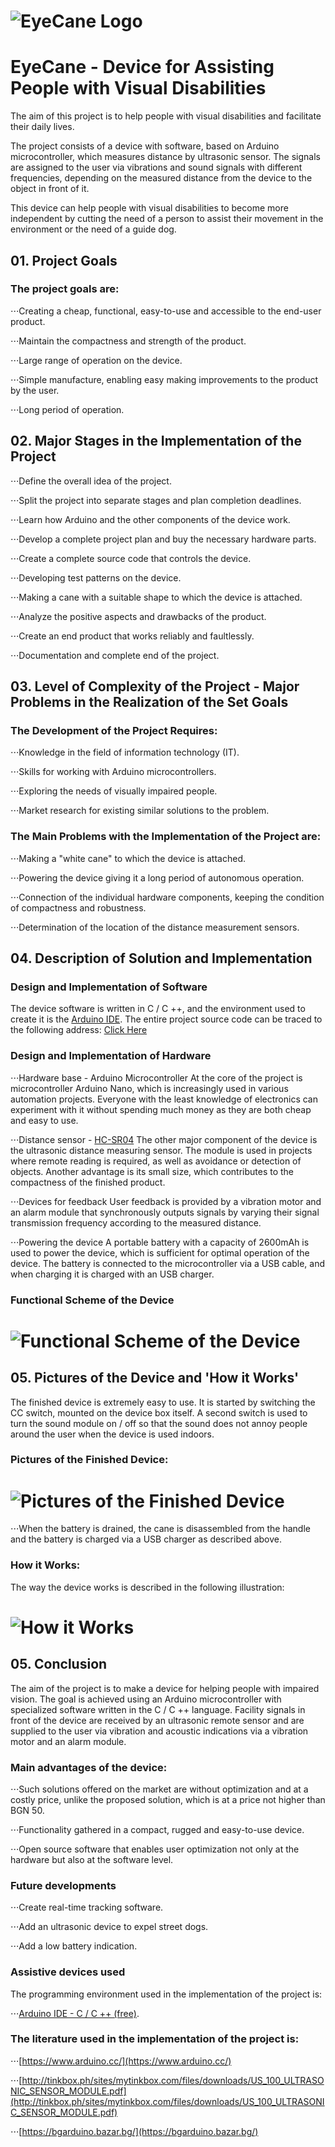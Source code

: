 # ![EyeCane Logo](http://i.imgur.com/oUWxyKO.png) 
# EyeCane - Device for Assisting People with Visual Disabilities

The aim of this project is to help people with visual disabilities and facilitate their daily lives.
 
The project consists of a device with software, based on Arduino microcontroller, which measures distance by ultrasonic sensor. 
The signals are assigned to the user via vibrations and sound signals with different frequencies, depending on the measured distance from the device to the object in front of it.

This device can help people with visual disabilities to become more independent by cutting the need of a person to assist their movement in the environment or the need of a guide dog.	

## 01. Project Goals

### The project goals are:
⋅⋅⋅Creating a cheap, functional, easy-to-use and accessible to the end-user product.

⋅⋅⋅Maintain the compactness and strength of the product.

⋅⋅⋅Large range of operation on the device.

⋅⋅⋅Simple manufacture, enabling easy making improvements to the product by the user.

⋅⋅⋅Long period of operation.

## 02. Major Stages in the Implementation of the Project

⋅⋅⋅Define the overall idea of the project.

⋅⋅⋅Split the project into separate stages and plan completion deadlines.

⋅⋅⋅Learn how Arduino and the other components of the device work.

⋅⋅⋅Develop a complete project plan and buy the necessary hardware parts.

⋅⋅⋅Create a complete source code that controls the device.

⋅⋅⋅Developing test patterns on the device.

⋅⋅⋅Making a cane with a suitable shape to which the device is attached.

⋅⋅⋅Analyze the positive aspects and drawbacks of the product.

⋅⋅⋅Create an end product that works reliably and faultlessly.

⋅⋅⋅Documentation and complete end of the project.

## 03. Level of Complexity of the Project - Major Problems in the Realization of the Set Goals
### The Development of the Project Requires:

⋅⋅⋅Knowledge in the field of information technology (IT).

⋅⋅⋅Skills for working with Arduino microcontrollers.

⋅⋅⋅Exploring the needs of visually impaired people.

⋅⋅⋅Market research for existing similar solutions to the problem.

### The Main Problems with the Implementation of the Project are:

⋅⋅⋅Making a "white cane" to which the device is attached.

⋅⋅⋅Powering the device giving it a long period of autonomous operation.

⋅⋅⋅Connection of the individual hardware components, keeping the condition of compactness and robustness.

⋅⋅⋅Determination of the location of the distance measurement sensors.

## 04. Description of Solution and Implementation
### Design and Implementation of Software
The device software is written in C / C ++, and the environment used to create it is the [Arduino IDE](https://www.arduino.cc/). The entire project source code can be traced to the following address: [Click Here](https://github.com/deyanpeychev00/EyeCane-Device-for-Assisting-People-with-Visual-Disabilities)

### Design and Implementation of Hardware

⋅⋅⋅Hardware base - Arduino Microcontroller
At the core of the project is microcontroller Arduino Nano, which is increasingly used in various automation projects. Everyone with the least knowledge of electronics can experiment with it without spending much money as they are both cheap and easy to use.

⋅⋅⋅Distance sensor - [HC-SR04](https://www.sparkfun.com/products/13959)
The other major component of the device is the ultrasonic distance measuring sensor. The module is used in projects where remote reading is required, as well as avoidance or detection of objects. Another advantage is its small size, which contributes to the compactness of the finished product.

⋅⋅⋅Devices for feedback
User feedback is provided by a vibration motor and an alarm module that synchronously outputs signals by varying their signal transmission frequency according to the measured distance.

⋅⋅⋅Powering the device
A portable battery with a capacity of 2600mAh is used to power the device, which is sufficient for optimal operation of the device. The battery is connected to the microcontroller via a USB cable, and when charging it is charged with an USB charger.

### Functional Scheme of the Device

# ![Functional Scheme of the Device](https://ibb.co/d4PX2a) 

## 05. Pictures of the Device and 'How it Works'
The finished device is extremely easy to use. It is started by switching the CC switch, mounted on the device box itself. A second switch is used to turn the sound module on / off so that the sound does not annoy people around the user when the device is used indoors.

### Pictures of the Finished Device: 

# ![Pictures of the Finished Device](https://imgur.com/a/PgkV0) 

⋅⋅⋅When the battery is drained, the cane is disassembled from the handle and the battery is charged via a USB charger as described above.

### How it Works:
The way the device works is described in the following illustration:

# ![How it Works](https://imgur.com/a/PD1bY)

## 05. Conclusion
The aim of the project is to make a device for helping people with impaired vision.
The goal is achieved using an Arduino microcontroller with specialized software written in the C / C ++ language. Facility signals in front of the device are received by an ultrasonic remote sensor and are supplied to the user via vibration and acoustic indications via a vibration motor and an alarm module.

### Main advantages of the device:
⋅⋅⋅Such solutions offered on the market are without optimization and at a costly price, unlike the proposed solution, which is at a price not higher than BGN 50.

⋅⋅⋅Functionality gathered in a compact, rugged and easy-to-use device.

⋅⋅⋅Open source software that enables user optimization not only at the hardware but also at the software level.

### Future developments
⋅⋅⋅Create real-time tracking software.

⋅⋅⋅Add an ultrasonic device to expel street dogs.

⋅⋅⋅Add a low battery indication.

### Assistive devices used
The programming environment used in the implementation of the project is:

⋅⋅⋅[Arduino IDE - C / C ++ (free)](https://www.arduino.cc/).

### The literature used in the implementation of the project is:
⋅⋅⋅[https://www.arduino.cc/](https://www.arduino.cc/)

⋅⋅⋅[http://tinkbox.ph/sites/mytinkbox.com/files/downloads/US_100_ULTRASONIC_SENSOR_MODULE.pdf](http://tinkbox.ph/sites/mytinkbox.com/files/downloads/US_100_ULTRASONIC_SENSOR_MODULE.pdf)

⋅⋅⋅[https://bgarduino.bazar.bg/](https://bgarduino.bazar.bg/)





